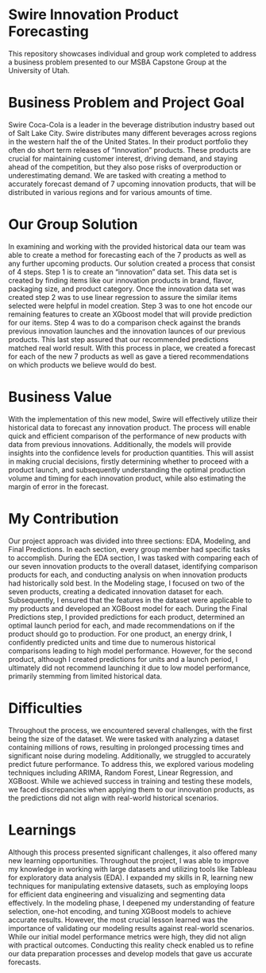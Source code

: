 # Swire Innovation Product Forecasting
This repository showcases individual and group work completed to address a business problem presented to our MSBA Capstone Group at the University of Utah.

# Business Problem and Project Goal
Swire Coca-Cola is a leader in the beverage distribution industry based out of Salt Lake City. Swire distributes many different beverages across regions in the western half the of the United States. In their product portfolio they often do short term releases of “Innovation” products. These products are crucial for maintaining customer interest, driving demand, and staying ahead of the competition, but they also pose risks of overproduction or underestimating demand. We are tasked with creating a method to accurately forecast demand of 7 upcoming innovation products, that will be distributed in various regions and for various amounts of time.

# Our Group Solution
In examining and working with the provided historical data our team was able to create a method for forecasting each of the 7 products as well as any further upcoming products. Our solution created a process that consist of 4 steps. Step 1 is to create an “innovation” data set. This data set is created by finding items like our innovation products in brand, flavor, packaging size, and product category. Once the innovation data set was created step 2 was to use linear regression to assure the similar items selected were helpful in model creation. Step 3 was to one hot encode our remaining features to create an XGboost model that will provide prediction for our items. Step 4 was to do a comparison check against the brands previous innovation launches and the innovation launces of our previous products. This last step assured that our recommended predictions matched real world result. With this process in place, we created a forecast for each of the new 7 products as well as gave a tiered recommendations on which products we believe would do best.

# Business Value
With the implementation of this new model, Swire will effectively utilize their historical data to forecast any innovation product. The process will enable quick and efficient comparison of the performance of new products with data from previous innovations. Additionally, the models will provide insights into the confidence levels for production quantities. This will assist in making crucial decisions, firstly determining whether to proceed with a product launch, and subsequently understanding the optimal production volume and timing for each innovation product, while also estimating the margin of error in the forecast.

# My Contribution
Our project approach was divided into three sections: EDA, Modeling, and Final Predictions. In each section, every group member had specific tasks to accomplish. During the EDA section, I was tasked with comparing each of our seven innovation products to the overall dataset, identifying comparison products for each, and conducting analysis on when innovation products had historically sold best. In the Modeling stage, I focused on two of the seven products, creating a dedicated innovation dataset for each. Subsequently, I ensured that the features in the dataset were applicable to my products and developed an XGBoost model for each. During the Final Predictions step, I provided predictions for each product, determined an optimal launch period for each, and made recommendations on if the product should go to production. For one product, an energy drink, I confidently predicted units and time due to numerous historical comparisons leading to high model performance. However, for the second product, although I created predictions for units and a launch period, I ultimately did not recommend launching it due to low model performance, primarily stemming from limited historical data.

# Difficulties
Throughout the process, we encountered several challenges, with the first being the size of the dataset. We were tasked with analyzing a dataset containing millions of rows, resulting in prolonged processing times and significant noise during modeling. Additionally, we struggled to accurately predict future performance. To address this, we explored various modeling techniques including ARIMA, Random Forest, Linear Regression, and XGBoost. While we achieved success in training and testing these models, we faced discrepancies when applying them to our innovation products, as the predictions did not align with real-world historical scenarios.

# Learnings
Although this process presented significant challenges, it also offered many new learning opportunities. Throughout the project, I was able to improve my knowledge in working with large datasets and utilizing tools like Tableau for exploratory data analysis (EDA). I expanded my skills in R, learning new techniques for manipulating extensive datasets, such as employing loops for efficient data engineering and visualizing and segmenting data effectively. In the modeling phase, I deepened my understanding of feature selection, one-hot encoding, and tuning XGBoost models to achieve accurate results. However, the most crucial lesson learned was the importance of validating our modeling results against real-world scenarios. While our initial model performance metrics were high, they did not align with practical outcomes. Conducting this reality check enabled us to refine our data preparation processes and develop models that gave us accurate forecasts.
